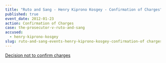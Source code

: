 ```yaml
---
title: "Ruto and Sang - Henry Kiprono Kosgey - Confirmation of Charges"
published: true
event_date: 2012-01-23
action: Confirmation of Charges
case: the-prosecutor-v-ruto-and-sang
accused:
  - henry-kiprono-kosgey
slug: ruto-and-sang-events-henry-kiprono-kosgey-confirmation-of charges
---
```


[Decision not to confirm charges](https://www.icc-cpi.int/iccdocs/doc/doc1314535.pdf)

